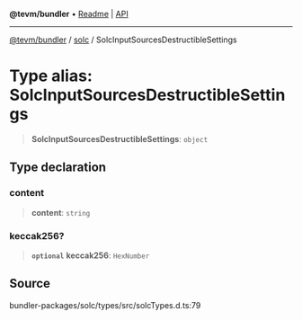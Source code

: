 **@tevm/bundler** • [Readme](../../README.md) \| [API](../../modules.md)

***

[@tevm/bundler](../../README.md) / [solc](../README.md) / SolcInputSourcesDestructibleSettings

# Type alias: SolcInputSourcesDestructibleSettings

> **SolcInputSourcesDestructibleSettings**: `object`

## Type declaration

### content

> **content**: `string`

### keccak256?

> **`optional`** **keccak256**: `HexNumber`

## Source

bundler-packages/solc/types/src/solcTypes.d.ts:79
